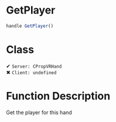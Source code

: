 # GetPlayer
```js	
handle GetPlayer()
```
# Class
✔ `Server: CPropVRHand`  
✖ `Client: undefined`  

# Function Description
Get the player for this hand
